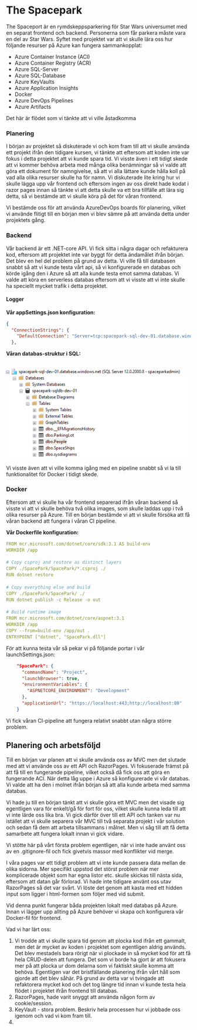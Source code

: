 # The Spacepark

The Spaceport är en rymdskeppsparkering för Star Wars universumet med en separat frontend och backend. Personerna som får parkera måste vara en del av Star Wars. Syftet med projektet var att vi skulle lära oss hur följande resurser på Azure kan fungera sammankopplat:

* Azure Container Instance (ACI)
* Azure Container Registry (ACR)
* Azure SQL-Server
* Azure SQL-Database
* Azure KeyVaults
* Azure Application Insights
* Docker
* Azure DevOps Pipelines
* Azure Artifacts

Det här är flödet som vi tänkte att vi ville åstadkomma

### Planering







I början av projektet så diskuterade vi och kom fram till att vi skulle använda ett projekt ifrån den tidigare kursen, vi tänkte att eftersom att koden inte var fokus i detta projektet att vi kunde spara tid. Vi visste även i ett tidigt skede att vi kommer behöva arbeta med många olika benämningar så vi valde att göra ett dokument för namngivelse, så att vi alla lättare kunde hålla koll på vad alla olika resurser skulle ha för namn. Vi diskuterade lite kring hur vi skulle lägga upp vår frontend och eftersom ingen av oss direkt hade kodat i razor pages  innan så tänkte vi att detta skulle va ett bra tillfälle att lära sig detta, så vi bestämde att vi skulle köra på det för våran frontend. 

Vi bestämde oss för att använda AzureDevOps boards för planering, vilket vi använde flitigt till en början men vi blev sämre på att använda detta under projektets gång. 

### Backend

Vår backend är ett .NET-core API. Vi fick sitta i några dagar och refakturera kod, eftersom att projektet inte var byggt för detta ändamålet ifrån början. Det blev en hel del problem på grund av detta. Vi ville få till databasen snabbt så att vi kunde testa vårt api, så vi konfigurerade en databas och körde igång den i Azure så att alla kunde testa emot samma databas. Vi valde att köra en serverless databas eftersom att vi visste att vi inte skulle ha speciellt mycket trafik i detta projektet. 

#### Logger



**Vår appSettings.json konfiguration:**

```json
{
  "ConnectionStrings": {
    "DefaultConnection": "Server=tcp:spacepark-sql-dev-01.database.windows.net,1433;Initial Catalog=spacepark-sqldb-dev-01;Persist Security Info=False;User ID=spaceparkadmin;Password=*********;MultipleActiveResultSets=False;Encrypt=True;TrustServerCertificate=False;Connection Timeout=30;"
  },
```

**Våran databas-struktur i SQL:**

​          ![Backend-01.PNG](https://github.com/PGBSNH19/spacepark-grupp-2-b02-b04/blob/master/Dokumentation/Blogg/img/Backend-01.PNG?raw=true)      

Vi visste även att vi ville komma igång med en pipeline snabbt så vi la till funktionalitet för Docker i tidigt skede. 

### Docker

Eftersom att vi skulle ha vår frontend separerad ifrån våran backend så visste vi att vi skulle behöva två olika images, som skulle laddas upp i två olika resurser på Azure. Till en början bestämde vi att vi skulle försöka att få våran backend att fungera i våran CI pipeline. 

**Vår Dockerfile konfiguration:**

```yaml
FROM mcr.microsoft.com/dotnet/core/sdk:3.1 AS build-env
WORKDIR /app

# Copy csproj and restore as distinct layers
COPY ./SpacePark/SpacePark/*.csproj ./
RUN dotnet restore

# Copy everything else and build
COPY ./SpacePark/SpacePark/ ./
RUN dotnet publish -c Release -o out

# Build runtime image
FROM mcr.microsoft.com/dotnet/core/aspnet:3.1
WORKDIR /app
COPY --from=build-env /app/out .
ENTRYPOINT ["dotnet", "SpacePark.dll"]
```

För att kunna testa vår så pekar vi på följande portar i vår launchSettings.json:

```json
    "SpacePark": {
      "commandName": "Project",
      "launchBrowser": true,
      "environmentVariables": {
        "ASPNETCORE_ENVIRONMENT": "Development"
      },
      "applicationUrl": "https://localhost:443;http://localhost:80"
    }
```

Vi fick våran CI-pipeline att fungera relativt snabbt utan några större problem. 





## Planering och arbetsföljd

Till en början var planen att vi skulle använda oss av MVC men det slutade med att vi använde oss av ett API och RazorPages. Vi fokuserade främst på att få till en fungerande pipeline, vilket också då fick oss att göra en fungerande ACI. När detta låg uppe i Azure så konfigurerade vi vår databas. Vi valde att ha den i molnet ifrån början så att alla kunde arbeta med samma databas. 

Vi hade ju till en början tänkt att vi skulle göra ett MVC men det visade sig egentligen vara för enkelt/gå för fort för oss, vilket skulle kunna leda till att vi inte lärde oss lika bra. Vi gick därför över till ett API och tanken var nu istället att vi skulle  separera vår MVC till två separata projekt i vår solution och sedan få dem att arbeta tillsammans i målnet. Men vi såg till att få detta samarbete att fungera lokalt innan vi gick vidare.

Vi stötte här på vårt första problem egentligen, när vi inte hade använt oss av en .gitignore-fil och fick givetvis massor med konflikter vid merge.  

I våra pages var ett tidigt problem att vi inte kunde passera data mellan de olika sidorna. Mer specifikt uppstod det störst problem när mer komplicerade objekt som har egna listor etc. skulle skickas till nästa sida, eftersom att datan går förlorad. Vi hade inte tidigare använt oss utav RazorPages så det var svårt. Vi löste det genom att kasta med ett hidden input som ligger i html-formen som följer med vid submit.

Vid denna punkt fungerar båda projekten lokalt med databas på Azure. Innan vi lägger upp allting på Azure behöver vi  skapa och konfigurera vår Docker-fil för frontend. 



Vad vi har lärt oss:

1. Vi trodde att vi skulle spara tid genom att plocka kod ifrån ett gammalt, men det är mycket av koden i projektet som egentligen aldrig används. Det blev mestadels bara rörigt när vi plockade in så mycket kod för att få hela CRUD-delen att fungera. Det som vi borde ha gjort är att fokusera mer på att plocka ur dom delarna som vi faktiskt skulle komma att behöva. Egentligen var det bristfällande planering ifrån vårt håll som gjorde att det blev såhär. På grund av detta var vi tvingade att refaktorera mycket kod och det tog längre tid innan vi kunde testa hela flödet i projektet ifrån frontend till databas.
2. RazorPages, hade varit snyggt att använda någon form av cookie/session.
3. KeyVault - stora problem. Beskriv hela processen hur vi jobbade oss igenom och vad vi kom fram till. 
4. 